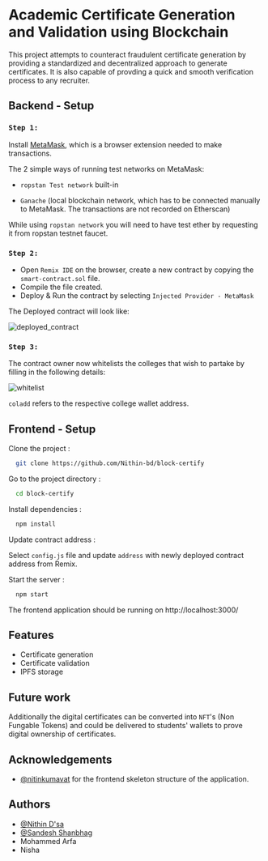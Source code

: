 # Academic Certificate Generation and Validation using Blockchain

This project attempts to counteract fraudulent certificate generation by providing a standardized and decentralized approach to generate certificates. It is also capable of provding a quick and smooth verification process to any recruiter.

## Backend - Setup
### `Step 1:`
Install [MetaMask](https://metamask.io/), which is a browser extension needed to make transactions.

The 2 simple ways of running test networks on MetaMask:

- `ropstan Test network` built-in

- `Ganache` (local blockchain network, which has to be connected manually to MetaMask. The transactions are not recorded on Etherscan)

While using `ropstan network` you will need to have test ether by requesting it from ropstan testnet faucet.

### `Step 2:`

- Open `Remix IDE` on the browser, create a new contract by copying the `smart-contract.sol` file.
- Compile the file created.
- Deploy & Run the contract by selecting `Injected Provider - MetaMask`

The Deployed contract will look like:

![deployed_contract](https://user-images.githubusercontent.com/83744735/189880880-f4aff841-bb6a-4134-b5fe-afc4bf3201b2.JPG)

### `Step 3:`

The contract owner now whitelists the colleges that wish to partake by filling in the following details:

![whitelist](https://user-images.githubusercontent.com/83744735/189880928-61ed4f2d-387a-4b09-b7cc-33d0a39c4311.JPG)

`coladd` refers to the respective college wallet address.

## Frontend - Setup

Clone the project :

```bash
  git clone https://github.com/Nithin-bd/block-certify
```

Go to the project directory :

```bash
  cd block-certify
```

Install dependencies :

```bash
  npm install
```
Update contract address :

Select `config.js` file and update  `address` with newly deployed contract address from Remix.

Start the server :

```bash
  npm start
```
The frontend application should be running on http://localhost:3000/ 

## Features

- Certificate generation
- Certificate validation
- IPFS storage

## Future work

Additionally the digital certificates can be converted into `NFT`'s (Non Fungable Tokens) and could be delivered to students' wallets to prove digital ownership of certificates.

## Acknowledgements

 - [@nitinkumavat](https://github.com/nitinskumavat) for the frontend skeleton structure of the application.
 
## Authors

- [@Nithin D'sa](https://github.com/Nithin-bd)
- [@Sandesh Shanbhag](https://github.com/sandesh2410)
- Mohammed Arfa
- Nisha
